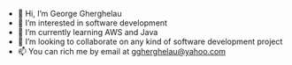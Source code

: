 - 👋 Hi, I’m George Gherghelau
- 👀 I’m interested in software development
- 🌱 I’m currently learning AWS and Java
- 💞️ I’m looking to collaborate on any kind of software development project
- 📫 You can rich me by email at ggherghelau@yahoo.com

<!---
ggherghelau/ggherghelau is a ✨ special ✨ repository because its `README.md` (this file) appears on your GitHub profile.
You can click the Preview link to take a look at your changes.
--->
